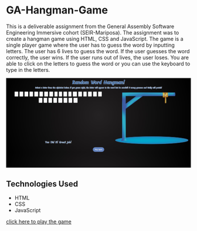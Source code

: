# GA-Hangman-Game
This is a deliverable assignment from the General Assembly Software Engineering Immersive cohort (SEIR-Mariposa). The assignment was to create a hangman game using HTML, CSS and JavaScript. The game is a single player game where the user has to guess the word by inputting letters. The user has 6 lives to guess the word. If the user guesses the word correctly, the user wins. If the user runs out of lives, the user loses.  You are able to click on the letters to guess the word or you can use the keyboard to type in the letters.

![Screenshot](images/Screenshot.jpg)


## Technologies Used
* HTML
* CSS
* JavaScript


[click here to play the game](https://erictheericx1.github.io/GA-Hangman-Game/)